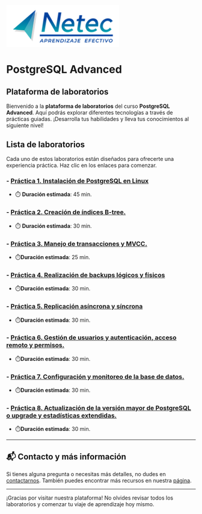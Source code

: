 <img src="images/neteclogo.png" alt="logo" width="300"/>

# PostgreSQL Advanced

## Plataforma de laboratorios

Bienvenido a la **plataforma de laboratorios** del curso **PostgreSQL Advanced**. Aquí podrás explorar diferentes tecnologías a través de prácticas guiadas. ¡Desarrolla tus habilidades y lleva tus conocimientos al siguiente nivel!

## Lista de laboratorios

Cada uno de estos laboratorios están diseñados para ofrecerte una experiencia práctica. Haz clic en los enlaces para comenzar.

### - [Práctica 1. Instalación de PostgreSQL en Linux](./Capítulo1/README.md) 
- ⏱️ **Duración estimada**: 45 min.

### - [Práctica 2. Creación de índices B-tree.](./Capítulo2/README.md)
 - ⏱️ **Duración estimada**: 30 min.

### - [Práctica 3. Manejo de transacciones y MVCC.](./Capítulo3/README.md)
 - ⏱️**Duración estimada**: 25 min.

### - [Práctica 4. Realización de backups lógicos y físicos](./Capítulo4/README.md)
 - ⏱️**Duración estimada**: 30 min.

### - [Práctica 5. Replicación asíncrona y síncrona](./Capítulo5/README.md)
 - ⏱️**Duración estimada**: 30 min.
   
### - [Práctica 6. Gestión de usuarios y autenticación, acceso remoto y permisos.](./Capítulo6/README.md)
 - ⏱️**Duración estimada**: 30 min.
   
### - [Práctica 7. Configuración y monitoreo de la base de datos.](./Capítulo7/README.md)
 - ⏱️**Duración estimada**: 30 min.
   
### - [Práctica 8. Actualización de la versión mayor de PostgreSQL o upgrade y estadísticas extendidas.](./Capítulo8/README.md)
 - ⏱️**Duración estimada**: 30 min.
   
---

## 📬 **Contacto y más información**

Si tienes alguna pregunta o necesitas más detalles, no dudes en [contactarnos](mailto:soporte@netec.com). También puedes encontrar más recursos en nuestra [página](https://netec.com).

---

¡Gracias por visitar nuestra plataforma! No olvides revisar todos los laboratorios y comenzar tu viaje de aprendizaje hoy mismo.
